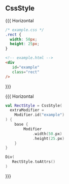 ## CssStyle

{{{ Horizontal

```css 1 [css]
/* example.css */
.rect {
  width: 50px;
  height: 25px;
}
```

```html 1 [html]
<!-- example.html -->
<div
   id="example"
   class="rect"
/>
```

}}}

{{{ Horizontal

```kotlin 2-3 [style]
val RectStyle = CssStyle(
  extraModifier =
    Modifier.id("example")  
) {
    base {
        Modifier
            .width(50.px)
            .height(25.px)
    }
}
```

```kotlin 2 [div]
Div(
   RectStyle.toAttrs()
)
```

}}}
